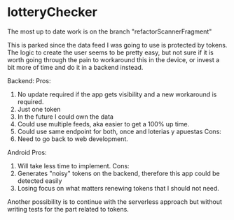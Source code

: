 # lotteryChecker
The most up to date work is on the branch "refactorScannerFragment"

This is parked since the data feed I was going to use is protected by tokens.
The logic to create the user seems to be pretty easy, but not sure if it is worth going through the pain to workaround this in the device,
or invest a bit more of time and do it in a backend instead.

Backend:
Pros:
1. No update required if the app gets visibility and a new workaround is required.
2. Just one token
3. In the future I could own the data
4. Could use multiple feeds, aka easier to get a 100% up time.
5. Could use same endpoint for both, once and loterias y apuestas
Cons:
1. Need to go back to web development.


Android
Pros:
1. Will take less time to implement.
Cons:
1. Generates "noisy" tokens on the backend, therefore this app could be detected easily
2. Losing focus on what matters renewing tokens that I should not need.


Another possibility is to continue with the serverless approach but without writing tests for the part related to tokens.